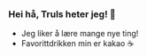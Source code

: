 ### Hei hå, Truls heter jeg! 👋

- Jeg liker å lære mange nye ting!
- Favorittdrikken min er kakao ☕
